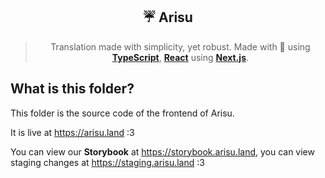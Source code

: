 <div align='center'>
  <h2>☔ Arisu</h2>
  <blockquote>Translation made with simplicity, yet robust. Made with 💖 using <a href='https://typescriptlang.org'><strong>TypeScript</strong></a>, <a href='https://reactjs.org'><strong>React</strong></a> using <a href='https://nextjs.org'><strong>Next.js</strong></a>.</blockquote>
</div>

## What is this folder?

This folder is the source code of the frontend of Arisu.

It is live at https://arisu.land :3

You can view our **Storybook** at https://storybook.arisu.land, you can view staging changes at https://staging.arisu.land :3
